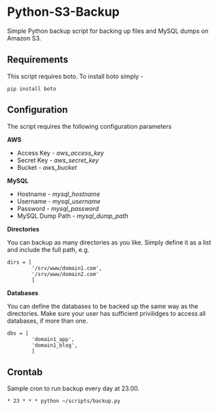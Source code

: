 Python-S3-Backup
================

Simple Python backup script for backing up files and MySQL dumps on Amazon S3.

Requirements
------------

This script requires boto. To install boto simply -

```
pip install boto
```

Configuration
-------------

The script requires the following configuration parameters

**AWS**

* Access Key - _aws_access_key_
* Secret Key - _aws_secret_key_
* Bucket - _aws_bucket_

**MySQL**

* Hostname - _mysql_hostname_
* Username - _mysql_username_
* Password - _mysql_password_
* MySQL Dump Path - _mysql_dump_path_

**Directories**

You can backup as many directories as you like. Simply define it as a list and include the full path, e.g.

```
dirs = [
        '/srv/www/domain1.com',
        '/srv/www/domain2.com'
        ]
```

**Databases**

You can define the databases to be backed up the same way as the directories. Make sure your user has sufficient privilidges to access all databases, if more than one.

```
dbs = [
        'domain1_app',
        'domain1_blog',
        ]
```

Crontab
-------

Sample cron to run backup every day at 23.00.

```
* 23 * * * python ~/scripts/backup.py
```